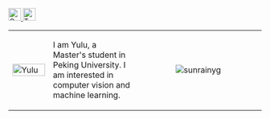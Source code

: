 <p> 
  <a href="https://www.semanticscholar.org/author/Yulu-Gan/2142286278"><img src="https://img.shields.io/badge/scholar-4385FE.svg?&style=plastic&logo=google-scholar&logoColor=white" alt="Google Scholar" height="25px"> </a>
  <a href="https://twitter.com/yule_gan"><img src="https://img.shields.io/twitter/follow/yulugan" height="25px" alt="Twiiter"> </a>
</p> 


<table width="100%" cellspacing="12" margin="0" padding="0" cellpadding="0">
<tbody>
  <tr>
    <td width="16%">
        <a href="http://www.yulugan.com/static/img/photonew.bc798d3.jpg"><img alt="Yulu" src="http://www.jinkuncao.com/static/img/photonew.bc798d3.jpg" width="100%"></a>
    </td>
    <td>
    <p> 
        I am Yulu, a Master's student in Peking University. I am interested in computer vision and machine learning.
    </p>
    </td>
    <td width="50%" padding="0">
        <p align="middle" width="100%" padding="0"> <img src="https://github-readme-stats.vercel.app/api?username=sunrainyg&show_icons=true&include_all_commits=true&theme=vue&count_private=true" alt="sunrainyg" /> </p>
    </td>
   </tr>
</tbody>
</table>

